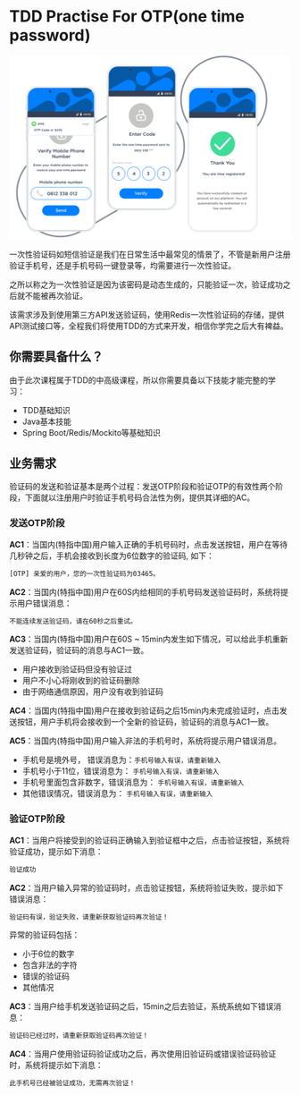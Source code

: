 # TDD Practise For OTP(one time password)

![otp](./src/main/resources/images/otp.png)

一次性验证码如短信验证是我们在日常生活中最常见的情景了，不管是新用户注册验证手机号，还是手机号码一键登录等，均需要进行一次性验证。

之所以称之为一次性验证是因为该密码是动态生成的，只能验证一次，验证成功之后就不能被再次验证。

该需求涉及到使用第三方API发送验证码，使用Redis一次性验证码的存储，提供API测试接口等，全程我们将使用TDD的方式来开发，相信你学完之后大有裨益。

## 你需要具备什么？

由于此次课程属于TDD的中高级课程，所以你需要具备以下技能才能完整的学习：

* TDD基础知识
* Java基本技能
* Spring Boot/Redis/Mockito等基础知识

## 业务需求

验证码的发送和验证基本是两个过程：发送OTP阶段和验证OTP的有效性两个阶段，下面就以注册用户时验证手机号码合法性为例，提供其详细的AC。

### 发送OTP阶段

**AC1**：当国内(特指中国)用户输入正确的手机号码时，点击发送按钮，用户在等待几秒钟之后，手机会接收到长度为6位数字的验证码, 如下：
```bash
[OTP] 亲爱的用户，您的一次性验证码为03465。
```

**AC2**：当国内(特指中国)用户在60S内给相同的手机号码发送验证码时，系统将提示用户错误消息：
```bash
不能连续发送验证码，请在60秒之后重试。
```

**AC3**：当国内(特指中国)用户在60S ~ 15min内发生如下情况，可以给此手机重新发送验证码，验证码的消息与AC1一致。
* 用户接收到验证码但没有验证过
* 用户不小心将刚收到的验证码删除
* 由于网络通信原因，用户没有收到验证码

**AC4**：当国内(特指中国)用户在接收到验证码之后15min内未完成验证时，点击发送按钮，用户手机将会接收到一个全新的验证码，验证码的消息与AC1一致。

**AC5**：当国内(特指中国)用户输入非法的手机号时，系统将提示用户错误消息。
* 手机号是境外号， 错误消息为：`手机号输入有误，请重新输入`
* 手机号小于11位，错误消息为： `手机号输入有误，请重新输入`
* 手机号里面包含非数字，错误消息为： `手机号输入有误，请重新输入`
* 其他错误情况，错误消息为： `手机号输入有误，请重新输入`

### 验证OTP阶段

**AC1**：当用户将接受到的验证码正确输入到验证框中之后，点击验证按钮，系统将验证成功，提示如下消息：
```bash
验证成功
```

**AC2**：当用户输入异常的验证码时，点击验证按钮，系统将验证失败，提示如下错误消息：
```bash
验证码有误，验证失败，请重新获取验证码再次验证！
```
异常的验证码包括：
* 小于6位的数字
* 包含非法的字符
* 错误的验证码
* 其他情况

**AC3**：当用户给手机发送验证码之后，15min之后去验证，系统系统如下错误消息：
```bash
验证码已经过时，请重新获取验证码再次验证！
```

**AC4**：当用户使用验证码验证成功之后，再次使用旧验证码或错误验证码验证时，系统将提示如下消息：
```bash
此手机号已经被验证成功，无需再次验证！
```